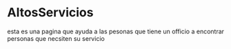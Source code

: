 # AltosServicios
esta es una pagina que ayuda a las pesonas que tiene un officio a encontrar personas que necsiten su servicio
